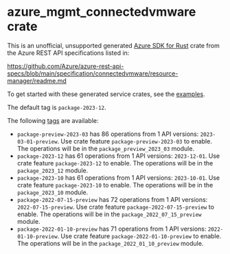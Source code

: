 # azure_mgmt_connectedvmware crate

This is an unofficial, unsupported generated [Azure SDK for Rust](https://github.com/Azure/azure-sdk-for-rust/tree/legacy) crate from the Azure REST API specifications listed in:

https://github.com/Azure/azure-rest-api-specs/blob/main/specification/connectedvmware/resource-manager/readme.md

To get started with these generated service crates, see the [examples](https://github.com/Azure/azure-sdk-for-rust/blob/legacy/services/README.md#examples).

The default tag is `package-2023-12`.

The following [tags](https://github.com/Azure/azure-sdk-for-rust/blob/legacy/services/tags.md) are available:

- `package-preview-2023-03` has 86 operations from 1 API versions: `2023-03-01-preview`. Use crate feature `package-preview-2023-03` to enable. The operations will be in the `package_preview_2023_03` module.
- `package-2023-12` has 61 operations from 1 API versions: `2023-12-01`. Use crate feature `package-2023-12` to enable. The operations will be in the `package_2023_12` module.
- `package-2023-10` has 61 operations from 1 API versions: `2023-10-01`. Use crate feature `package-2023-10` to enable. The operations will be in the `package_2023_10` module.
- `package-2022-07-15-preview` has 72 operations from 1 API versions: `2022-07-15-preview`. Use crate feature `package-2022-07-15-preview` to enable. The operations will be in the `package_2022_07_15_preview` module.
- `package-2022-01-10-preview` has 71 operations from 1 API versions: `2022-01-10-preview`. Use crate feature `package-2022-01-10-preview` to enable. The operations will be in the `package_2022_01_10_preview` module.